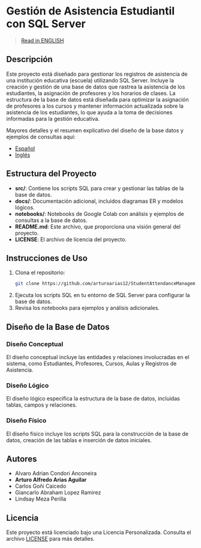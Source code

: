 # Gestión de Asistencia Estudiantil con SQL Server

> [Read in ENGLISH](README.md)

## Descripción
Este proyecto está diseñado para gestionar los registros de asistencia de una institución educativa (escuela) utilizando SQL Server. Incluye la creación y gestión de una base de datos que rastrea la asistencia de los estudiantes, la asignación de profesores y los horarios de clases. La estructura de la base de datos está diseñada para optimizar la asignación de profesores a los cursos y mantener información actualizada sobre la asistencia de los estudiantes, lo que ayuda a la toma de decisiones informadas para la gestión educativa.

Mayores detalles y el resumen explicativo del diseño de la base datos y ejemplos de consultas aquí:
- [Español](docs/RESUMEN_DEL_DISEÑO_Y_CONSULTAS.md)
- [Inglés](docs/DESIGN_EXPLANATION_AND_QUERIES.md)

## Estructura del Proyecto
- **src/**: Contiene los scripts SQL para crear y gestionar las tablas de la base de datos.
- **docs/**: Documentación adicional, incluidos diagramas ER y modelos lógicos.
- **notebooks/**: Notebooks de Google Colab con análisis y ejemplos de consultas a la base de datos.
- **README.md**: Este archivo, que proporciona una visión general del proyecto.
- **LICENSE**: El archivo de licencia del proyecto.

## Instrucciones de Uso
1. Clona el repositorio:
   ```sh
   git clone https://github.com/arturoarias12/StudentAttendanceManagement_SQL/
   ```
2. Ejecuta los scripts SQL en tu entorno de SQL Server para configurar la base de datos.
3. Revisa los notebooks para ejemplos y análisis adicionales.

## Diseño de la Base de Datos

### Diseño Conceptual
El diseño conceptual incluye las entidades y relaciones involucradas en el sistema, como Estudiantes, Profesores, Cursos, Aulas y Registros de Asistencia.

### Diseño Lógico
El diseño lógico especifica la estructura de la base de datos, incluidas tablas, campos y relaciones.

### Diseño Físico
El diseño físico incluye los scripts SQL para la construcción de la base de datos, creación de las tablas e inserción de datos iniciales.

## Autores
- Alvaro Adrian Condori Anconeira
- **Arturo Alfredo Arias Aguilar**
- Carlos Goñi Caicedo
- Giancarlo Abraham Lopez Ramirez
- Lindsay Meza Perilla

## Licencia
Este proyecto está licenciado bajo una Licencia Personalizada. Consulta el archivo [LICENSE](LICENSE) para más detalles.
